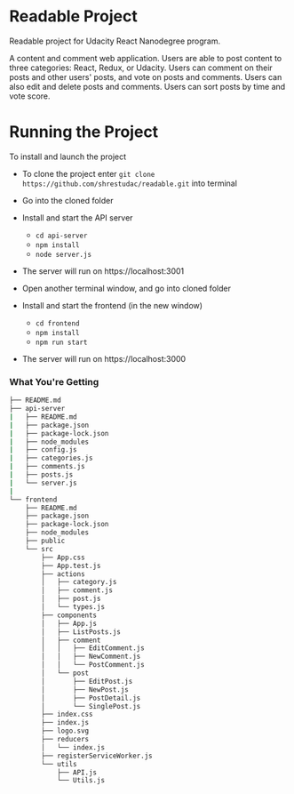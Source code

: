 # Readable Project 

Readable project for Udacity React Nanodegree program.

A content and comment web application. Users are able to post content to three categories: React, Redux, or Udacity. Users can comment on their posts and other users' posts, and vote on posts and comments. Users can also edit and delete posts and comments. Users can sort posts by time and vote score.


# Running the Project

To install and launch the project

* To clone the project enter `git clone https://github.com/shrestudac/readable.git` into terminal
* Go into the cloned folder
* Install and start the API server
    - `cd api-server`
    - `npm install`
    - `node server.js`
* The server will run on https://localhost:3001
     
* Open another terminal window, and go into cloned folder   
* Install and start the frontend (in the new window)
    - `cd frontend`
    - `npm install`
    - `npm run start`
* The server will run on https://localhost:3000

### What You're Getting
```bash
├── README.md
├── api-server
|   ├── README.md
|   ├── package.json
|   ├── package-lock.json 
|   ├── node_modules
|   ├── config.js
|   ├── categories.js
|   ├── comments.js
|   ├── posts.js
|   └── server.js
|    
└── frontend
    ├── README.md
    ├── package.json
    ├── package-lock.json 
    ├── node_modules
    ├── public
    └── src
        ├── App.css
        ├── App.test.js
        ├── actions
        │   ├── category.js
        │   ├── comment.js
        │   ├── post.js
        │   └── types.js
        ├── components
        │   ├── App.js
        │   ├── ListPosts.js
        │   ├── comment
        │   │   ├── EditComment.js
        │   │   ├── NewComment.js
        │   │   └── PostComment.js
        │   └── post
        │       ├── EditPost.js
        │       ├── NewPost.js
        │       ├── PostDetail.js
        │       └── SinglePost.js
        ├── index.css
        ├── index.js
        ├── logo.svg
        ├── reducers
        │   └── index.js
        ├── registerServiceWorker.js
        └── utils
            ├── API.js
            └── Utils.js
```


